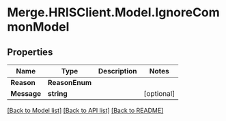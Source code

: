 # Merge.HRISClient.Model.IgnoreCommonModel

## Properties

Name | Type | Description | Notes
------------ | ------------- | ------------- | -------------
**Reason** | **ReasonEnum** |  | 
**Message** | **string** |  | [optional] 

[[Back to Model list]](../README.md#documentation-for-models) [[Back to API list]](../README.md#documentation-for-api-endpoints) [[Back to README]](../README.md)

